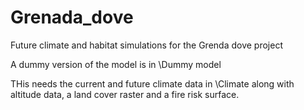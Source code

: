 Grenada_dove
============

Future climate and habitat simulations for the Grenda dove project

A dummy version of the model is in \Dummy model

THis needs the current and future climate data in \Climate along with altitude data, a land cover raster and a fire risk surface.